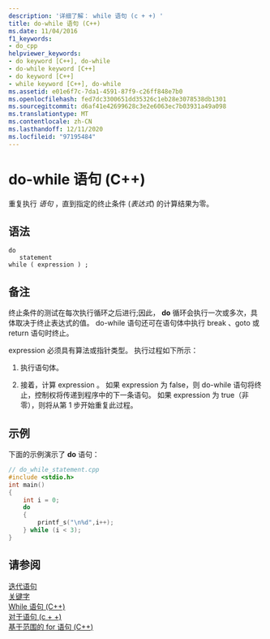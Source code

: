 ```yaml
---
description: '详细了解： while 语句 (c + +) '
title: do-while 语句 (C++)
ms.date: 11/04/2016
f1_keywords:
- do_cpp
helpviewer_keywords:
- do keyword [C++], do-while
- do-while keyword [C++]
- do keyword [C++]
- while keyword [C++], do-while
ms.assetid: e01e6f7c-7da1-4591-87f9-c26ff848e7b0
ms.openlocfilehash: fed7dc3300651dd35326c1eb28e3078538db1301
ms.sourcegitcommit: d6af41e42699628c3e2e6063ec7b03931a49a098
ms.translationtype: MT
ms.contentlocale: zh-CN
ms.lasthandoff: 12/11/2020
ms.locfileid: "97195484"
---
```

# <a name="do-while-statement-c"></a>do-while 语句 (C++)

重复执行 *语句* ，直到指定的终止条件 (*表达式*) 的计算结果为零。

## <a name="syntax"></a>语法

```
do
   statement
while ( expression ) ;
```

## <a name="remarks"></a>备注

终止条件的测试在每次执行循环之后进行;因此， **do** 循环会执行一次或多次，具体取决于终止表达式的值。 do-while  语句还可在语句体中执行 break  、goto  或 return  语句时终止。

expression  必须具有算法或指针类型。 执行过程如下所示：

1. 执行语句体。

1. 接着，计算 expression  。 如果 expression  为 false，则 do-while  语句将终止，控制权将传递到程序中的下一条语句。 如果 expression  为 true（非零），则将从第 1 步开始重复此过程。

## <a name="example"></a>示例

下面的示例演示了 **do** 语句：

```cpp
// do_while_statement.cpp
#include <stdio.h>
int main()
{
    int i = 0;
    do
    {
        printf_s("\n%d",i++);
    } while (i < 3);
}
```

## <a name="see-also"></a>请参阅

[迭代语句](../cpp/iteration-statements-cpp.md)<br/>
[关键字](../cpp/keywords-cpp.md)<br/>
[While 语句 (C++)](../cpp/while-statement-cpp.md)<br/>
[对于语句 (c + +) ](../cpp/for-statement-cpp.md)<br/>
[基于范围的 for 语句 (C++)](../cpp/range-based-for-statement-cpp.md)
